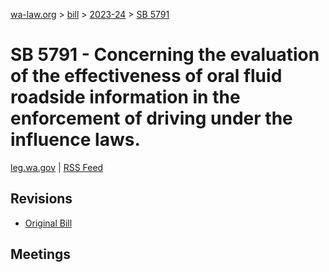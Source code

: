 [wa-law.org](/) > [bill](/bill/) > [2023-24](/bill/2023-24/) > [SB 5791](/bill/2023-24/sb/5791/)

# SB 5791 - Concerning the evaluation of the effectiveness of oral fluid roadside information in the enforcement of driving under the influence laws.
[leg.wa.gov](https://app.leg.wa.gov/billsummary?BillNumber=5791&Year=2023&Initiative=false) | [RSS Feed](./rss.xml)

## Revisions
* [Original Bill](1/)

## Meetings